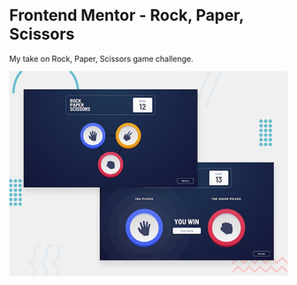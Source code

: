 # Frontend Mentor - Rock, Paper, Scissors

My take on Rock, Paper, Scissors game challenge.

![Design preview for the Rock, Paper, Scissors coding challenge](./design/desktop-preview.jpg)


